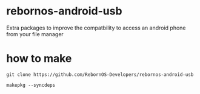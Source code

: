 # rebornos-android-usb
Extra packages to improve the compatbility to access an android phone from your file manager

# how to make 

```git clone https://github.com/RebornOS-Developers/rebornos-android-usb```

```makepkg --syncdeps ```
